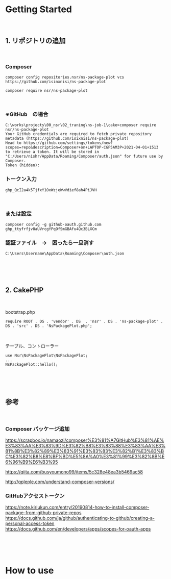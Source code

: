 

# Getting Started

<br>

## 1. リポジトリの追加

<br>

### Composer
```
composer config repositories.nsr/ns-package-plot vcs https://github.com/isinxnisi/ns-package-plot
```

```
composer require nsr/ns-package-plot
```

<br>


### ※GitHub　の場合
```
C:\works\projects\00_nsr\02_traning\ns-job-1\cake>composer require nsr/ns-package-plot
Your GitHub credentials are required to fetch private repository metadata (https://github.com/isixnisi/ns-package-plot)
Head to https://github.com/settings/tokens/new?scopes=repo&description=Composer+on+LAPTOP-CGP5AM3P+2021-04-01+1513
to retrieve a token. It will be stored in "C:/Users/nishr/AppData/Roaming/Composer/auth.json" for future use by Composer.
Token (hidden):

```
### トークン入力

```
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
```

<br>

### または設定

```
composer config -g github-oauth.github.com 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
```
### 認証ファイル　→　困ったら一旦消す

```
C:\Users\Username\AppData\Roaming\Composer\auth.json
```

<br>
<br>
<br>

## 2. CakePHP

<br>

bootstrap.php
```
require ROOT . DS . 'vendor' . DS  . 'nsr' . DS . 'ns-package-plot' . DS . 'src' . DS . 'NsPackagePlot.php';
```
<br>

テーブル、コントローラー
```
use Nsr\NsPackagePlot\NsPackagePlot;
...
NsPackagePlot::hello();
```

<br>
<br>
<br>

## 参考

<br>

### Composer パッケージ追加

https://scrapbox.io/namaozi/composer%E3%81%A7GitHub%E3%81%AE%E3%83%AA%E3%83%9D%E3%82%B8%E3%83%88%E3%83%AA%E3%81%8B%E3%82%89%E3%83%91%E3%83%83%E3%82%B1%E3%83%BC%E3%82%B8%E8%BF%BD%E5%8A%A0%E3%81%99%E3%82%8B%E6%96%B9%E6%B3%95

https://qiita.com/busyoumono99/items/5c328e48ea3b5469ac58

http://qpleple.com/understand-composer-versions/

### GitHubアクセストークン

https://note.kiriukun.com/entry/20190814-how-to-install-composer-package-from-github-private-repos
https://docs.github.com/ja/github/authenticating-to-github/creating-a-personal-access-token
https://docs.github.com/en/developers/apps/scopes-for-oauth-apps


<br>
<br>
<br>

# How to use

<br>


